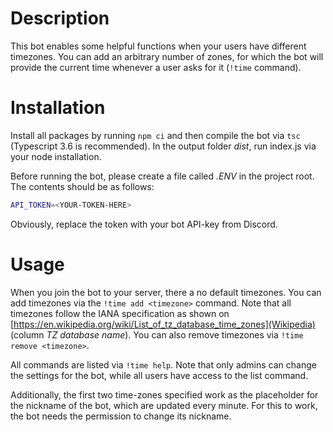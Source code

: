 # Description
This bot enables some helpful functions when your users have different timezones. You can add an arbitrary number of zones, for which the bot will provide the current time whenever a user asks for it (`!time` command).

# Installation
Install all packages by running `npm ci` and then compile the bot via `tsc` (Typescript 3.6 is recommended). In the output folder _dist_, run index.js via your node installation.

Before running the bot, please create a file called *.ENV* in the project root. The contents should be as follows:

~~~bash
API_TOKEN=<YOUR-TOKEN-HERE>
~~~

Obviously, replace the token with your bot API-key from Discord.

# Usage
When you join the bot to your server, there a no default timezones. You can add timezones via the `!time add <timezone>` command. Note that all timezones follow the IANA specification as shown on [https://en.wikipedia.org/wiki/List_of_tz_database_time_zones](Wikipedia) (column _TZ database name_). You can also remove timezones via `!time remove <timezone>`.

All commands are listed via `!time help`. Note that only admins can change the settings for the bot, while all users have access to the list command.

Additionally, the first two time-zones specified work as the placeholder for the nickname of the bot, which are updated every minute. For this to work, the bot needs the permission to change its nickname.